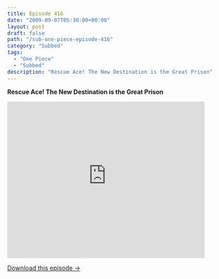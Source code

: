 ```yaml
---
title: Episode 416
date: "2009-09-07T05:30:00+00:00"
layout: post
draft: false
path: "/sub-one-piece-episode-416"
category: "Subbed"
tags:
  - "One Piece"
  - "Subbed"
description: "Rescue Ace! The New Destination is the Great Prison"
---
```


**Rescue Ace! The New Destination is the Great Prison**

<iframe width="640" height="360" src="https://www.rapidvideo.com/e/G0NO2ZM39H" frameborder="0" marginwidth=0 marginheight=0 scrolling=no allowfullscreen style="max-width:90%;"></iframe>

<a href="http://ouo.io/qs/eCodkFEQ?s=https://www.rapidvideo.com/d/G0NO2ZM39H" class="styled_a">Download this episode →</a>

